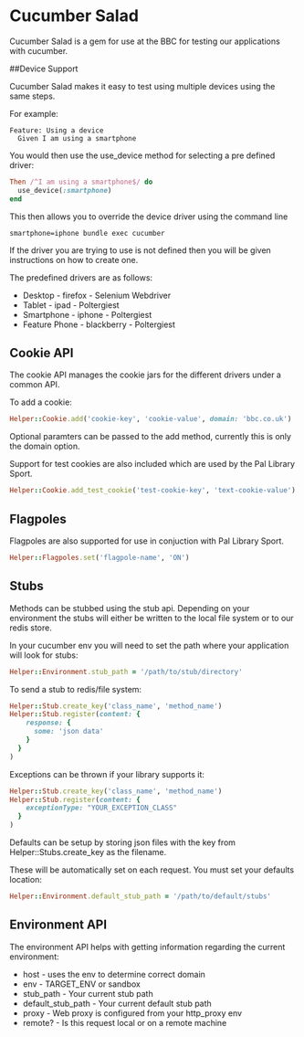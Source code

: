 # Cucumber Salad

Cucumber Salad is a gem for use at the BBC for testing our applications with cucumber.

##Device Support

Cucumber Salad makes it easy to test using multiple devices using the same steps.

For example:

```gherkin_en
Feature: Using a device
  Given I am using a smartphone
```

You would then use the use_device method for selecting a pre defined driver:

```ruby
Then /^I am using a smartphone$/ do
  use_device(:smartphone)
end
```

This then allows you to override the device driver using the command line

```
smartphone=iphone bundle exec cucumber
```

If the driver you are trying to use is not defined then you will be given instructions on how to create one.

The predefined drivers are as follows:

* Desktop - firefox - Selenium Webdriver
* Tablet - ipad - Poltergiest
* Smartphone - iphone - Poltergiest
* Feature Phone - blackberry - Poltergiest

## Cookie API

The cookie API manages the cookie jars for the different drivers under a common API.

To add a cookie:

```ruby
Helper::Cookie.add('cookie-key', 'cookie-value', domain: 'bbc.co.uk')
```

Optional paramters can be passed to the add method, currently this is only the domain option.

Support for test cookies are also included which are used by the Pal Library Sport.

```ruby
Helper::Cookie.add_test_cookie('test-cookie-key', 'text-cookie-value')
```

## Flagpoles

Flagpoles are also supported for use in conjuction with Pal Library Sport.

```ruby
Helper::Flagpoles.set('flagpole-name', 'ON')
```

## Stubs

Methods can be stubbed using the stub api. Depending on your environment the stubs will either be written to the local file system or to our redis store.

In your cucumber env you will need to set the path where your application will look for stubs:

```ruby
Helper::Environment.stub_path = '/path/to/stub/directory'
```

To send a stub to redis/file system:

```ruby
Helper::Stub.create_key('class_name', 'method_name')
Helper::Stub.register(content: {
    response: {
      some: 'json data'
    }
  }
)
```

Exceptions can be thrown if your library supports it:

```ruby
Helper::Stub.create_key('class_name', 'method_name')
Helper::Stub.register(content: {
    exceptionType: "YOUR_EXCEPTION_CLASS"
  }
)
```

Defaults can be setup by storing json files with the key from Helper::Stubs.create_key as the filename.

These will be automatically set on each request. You must set your defaults location:

```ruby
Helper::Environment.default_stub_path = '/path/to/default/stubs'
```

## Environment API

The environment API helps with getting information regarding the current environment:

* host - uses the env to determine correct domain
* env - TARGET_ENV or sandbox
* stub_path - Your current stub path
* default_stub_path - Your current default stub path
* proxy - Web proxy is configured from your http_proxy env
* remote? - Is this request local or on a remote machine
